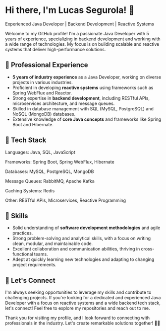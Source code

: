 # Hi there, I'm Lucas Segurola! 👋

Experienced Java Developer | Backend Development | Reactive Systems

Welcome to my GitHub profile! I'm a passionate Java Developer with 5 years of experience, specializing in backend development and working with a wide range of technologies. My focus is on building scalable and reactive systems that deliver high-performance solutions.

## 💼 Professional Experience

- **5 years of industry experience** as a Java Developer, working on diverse projects in various industries.
- Proficient in developing **reactive systems** using frameworks such as Spring WebFlux and Reactor.
- Strong expertise in **backend development**, including RESTful APIs, microservices architecture, and message queues.
- Skilled in database management with SQL (MySQL, PostgreSQL) and NoSQL (MongoDB) databases.
- Extensive knowledge of **core Java concepts** and frameworks like Spring Boot and Hibernate.

## 🔧 Tech Stack

Languages: Java, SQL, JavaScript

Frameworks: Spring Boot, Spring WebFlux, Hibernate

Databases: MySQL, PostgreSQL, MongoDB

Message Queues: RabbitMQ, Apache Kafka

Caching Systems: Redis

Other: RESTful APIs, Microservices, Reactive Programming

## 🚀 Skills

- Solid understanding of **software development methodologies** and agile practices.
- Strong problem-solving and analytical skills, with a focus on writing clean, modular, and maintainable code.
- Excellent collaboration and communication abilities, thriving in cross-functional teams.
- Adept at quickly learning new technologies and adapting to changing project requirements.

## 🌟 Let's Connect

I'm always seeking opportunities to leverage my skills and contribute to challenging projects. If you're looking for a dedicated and experienced Java Developer with a focus on reactive systems and a wide backend tech stack, let's connect! Feel free to explore my repositories and reach out to me.

Thank you for visiting my profile, and I look forward to connecting with professionals in the industry. Let's create remarkable solutions together! 🤝✨
